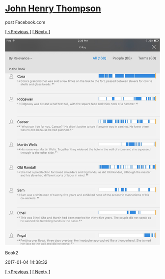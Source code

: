 # [John Henry Thompson](../README.md)
post Facebook.com

[[ <Previous ]](2017-01-13-1.md) [[ Next> ]](2017-01-04-3.md)

[![](../media/2017-01-04/iOS-Photos-Book2.jpg)](../README.md)

Book2

2017-01-04 14:38:32

[[ <Previous ]](2017-01-13-1.md) [[ Next> ]](2017-01-04-3.md)